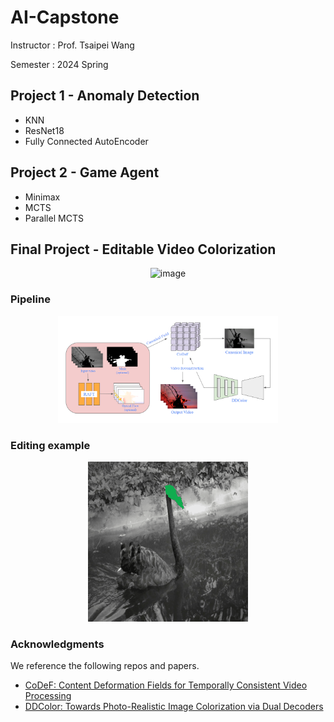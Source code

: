 # AI-Capstone

Instructor : Prof. Tsaipei Wang

Semester : 2024 Spring

## Project 1 - Anomaly Detection
- KNN
- ResNet18
- Fully Connected AutoEncoder

## Project 2 - Game Agent
- Minimax
- MCTS
- Parallel MCTS

## Final Project - Editable Video Colorization
<p align="center">
  <img src="https://github.com/Ray-1026/AI-Capstone/blob/main/Final%20Project/assets/res.gif" alt="image">
</p>

### Pipeline
<p align="center">
  <img src="https://github.com/Ray-1026/AI-Capstone/blob/main/Final%20Project/assets/pipeline.png" alt="image" width=70% height=70%>
</p>

### Editing example
<p align="center">
  <img src="https://github.com/Ray-1026/AI-Capstone/blob/main/Final%20Project/assets/edit.gif" alt="image">
</p>

### Acknowledgments
We reference the following repos and papers.
- [CoDeF: Content Deformation Fields for Temporally Consistent Video Processing](https://github.com/qiuyu96/CoDeF)
- [DDColor: Towards Photo-Realistic Image Colorization via Dual Decoders](https://github.com/piddnad/DDColor)
